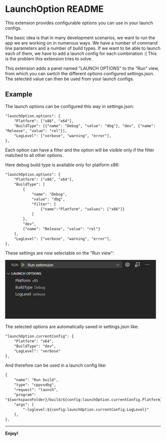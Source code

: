 # LaunchOption README

This extension provides configurable options you can use in your launch configs.

The basic idea is that in many development scenarios, we want to run the app we are working on in numerous ways. We have a number of command line parameters and a number of build types. If we want to be able to launch each of them, we have to add a launch config for each combination :( This is the problem this extension tries to solve.

This extension adds a panel named "LAUNCH OPTIONS" to the "Run" view, from which you can switch the different options configured settings.json. The selected value can then be used from your launch configs.

## Example

The launch options can be configured this way in settings.json:

```
"launchOption.options": {
    "Platform": ["x86", "x64"],
    "BuildType": [{"name": "Debug", "value": "dbg"}, "dev", {"name": "Release", "value": "rel"}],
    "LogLevel": ["verbose", "warning", "error"],
},
```

Each option can have a filter and the option will be visible only if the filter matched to all other options.

Here debug build type is available only for platform x86:

```
"launchOption.options": {
    "Platform": ["x86", "x64"],
    "BuildType": [
        {
            "name": "Debug",
            "value": "dbg",
            "filter": [
                {"name":"Platform", "values": ["x86"]}
            ]
        },
        "dev",
        {"name": "Release", "value": "rel"}
    ],
    "LogLevel": ["verbose", "warning", "error"],
},
```

These settings are now selectable on the "Run view":

![Run view](image_v2.png)

The selected options are automatically saved in settings.json like:
```
"launchOption.currentConfig": {
    "Platform": "x64",
    "BuildType": "dev",
    "LogLevel": "verbose"
},
```

And therefore can be used in a launch config like:
```
{
    "name": "Run build",
    "type": "cppvsdbg",
    "request": "launch",
    "program": "${workspaceFolder}/build/${config:launchOption.currentConfig.Platform}/${config:launchOption.currentConfig.BuildType}/myapp.exe",
    "args": [
        "-loglevel:${config:launchOption.currentConfig.LogLevel}"
    ],
},
```

-----------------------------------------------------------------------------------------------------------


**Enjoy!**
